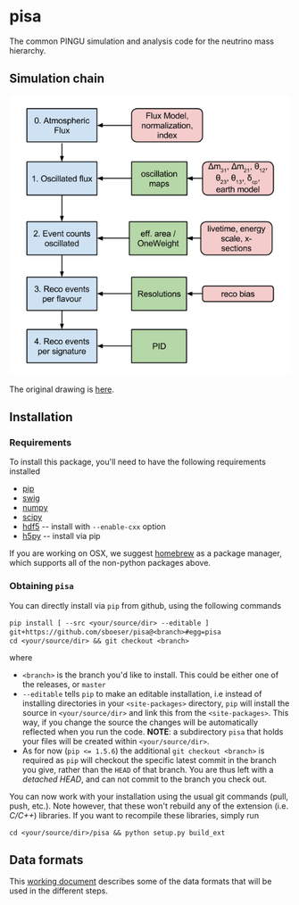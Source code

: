 pisa
====

The common PINGU simulation and analysis code for the neutrino mass hierarchy.

## Simulation chain

![Simulation chain](doc/PINGUSimulationChain.png "Simulation chain")

The original drawing is [here](https://docs.google.com/drawings/edit?id=1RxQj8rPndwFygxw3BUf4bx5B35GAMk0Gsos_BiJIN34).

## Installation
### Requirements

To install this package, you'll need to have the following requirements
installed

* [pip](https://pip.pypa.io/)
* [swig](http://www.swig.org/)
* [numpy](http://www.numpy.org/)
* [scipy](http://www.scipy.org/)
* [hdf5](http://www.hdfgroup.org/HDF5/) -- install with `--enable-cxx` option
* [h5py](http://www.h5py.org/) -- install via pip

If you are working on OSX, we suggest [homebrew](brew.sh/) as a package manager, which supports all of the non-python packages above. 

### Obtaining `pisa`
You can directly install via `pip` from github, using the following commands
```
pip install [ --src <your/source/dir> --editable ] git+https://github.com/sboeser/pisa@<branch>#egg=pisa 
cd <your/source/dir> && git checkout <branch>
```

where

* `<branch>` is the branch you'd like to install. This could be either one of
  the releases, or `master`
* `--editable` tells `pip` to make an editable installation, i.e instead of
  installing directories in your `<site-packages>` directory, `pip` will install
  the source in `<your/source/dir>` and link this from the `<site-packages>`.
  This way, if you change the source the changes will be automatically reflected
  when you run the code. __NOTE__: a subdirectory `pisa` that holds your files will be created within `<your/source/dir>`.
* As for now (`pip <= 1.5.6`) the additional `git checkout <branch>` is required as `pip`
  will checkout the specific latest commit in the branch you give, rather than
  the `HEAD` of that branch. You are thus left with a _detached HEAD_, and can
  not commit to the branch you check out.
  

You can now work with your installation using the usual git commands (pull,
push, etc.). Note however, that these won't rebuild any of the extension (i.e.
_C/C++_) libraries. If you want to recompile these libraries, simply run

```
cd <your/source/dir>/pisa && python setup.py build_ext 
```

## Data formats

This [working document](https://docs.google.com/document/d/1qPVrtECZUDHVVJz_CncCemqmeHk5nOgPlceIU7-jNGc/edit#) describes some of the data formats that will be used in the different steps.

